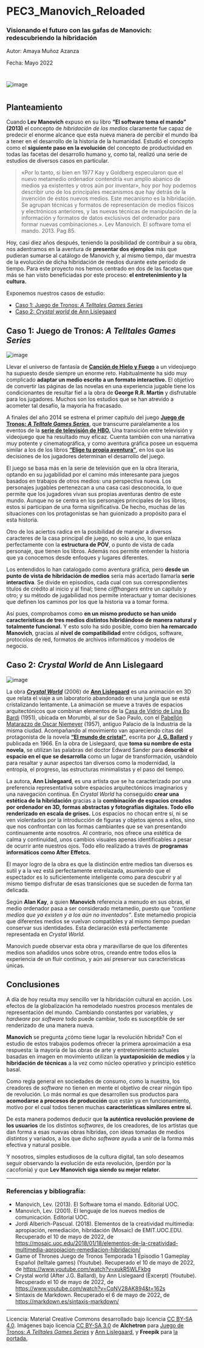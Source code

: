 # PEC3_Manovich_Reloaded
### Visionando el futuro con las gafas de Manovich: redescubriendo la hibridación

Autor: Amaya Muñoz Azanza

Fecha: Mayo 2022

#

![image](https://user-images.githubusercontent.com/104756604/167637953-ecb0f5b9-0751-4a2e-ae7f-09400738d443.png)



#

## Planteamiento
Cuando **Lev Manovich** expuso en su libro **“El software toma el mando” (2013)** el concepto de *hibridación de los medios* claramente fue capaz de predecir el enorme alcance que esta nueva manera de percibir el mundo iba a tener en el desarrollo de la historia de la humanidad. Estudió el concepto como el **siguiente paso en la evolución** del concepto de productividad en todas las facetas del desarrollo humano y, como tal, realizó una serie de estudios de diversos casos en particular.

>«Por lo tanto, si bien en 1977 Kay y Goldberg especularon que el nuevo metamedio ordenador contendría «un amplio abanico de medios ya existentes y otros aún por inventar», hoy por hoy podemos describir uno de los principales mecanismos que hay detrás de la invención de estos nuevos medios. Este mecanismo es la hibridación.
Se agrupan técnicas y formatos de representación de medios físicos y electrónicos anteriores, y las nuevas técnicas de manipulación de la información y formatos de datos exclusivos del ordenador para formar nuevas combinaciones.».
  Lev Manovich. El software toma el mando. 2013. Pag 85.

Hoy, casi diez años después, teniendo la posibilidad de contribuir a su obra, nos adentramos en la aventura de **presentar dos ejemplos** más que pudieran sumarse al catálogo de Manovich y, al mismo tiempo, dar muestra de la evolución de dicha hibridación de medios durante este periodo de tiempo.
Para este proyecto nos hemos centrado en dos de las facetas que más se han visto beneficiadas por este proceso: **el entretenimiento y la cultura.**

Exponemos nuestros casos de estudio:

- [Caso 1: Juego de Tronos: *A Telltales Games Series*](#head1)
- [Caso 2: *Crystal world* de Ann Lislegaard](#head2)

## <a name="head1">Caso 1: Juego de Tronos: *A Telltales Games Series*</a>

![image](https://user-images.githubusercontent.com/104756604/167647256-c156e29a-2df8-402d-99bc-585cf280e785.png)


Llevar el universo de fantasía de [**Canción de Hielo y Fuego**](https://es.wikipedia.org/wiki/Canci%C3%B3n_de_hielo_y_fuego) a un videojuego ha supuesto desde siempre un enorme reto. Habitualmente ha sido muy complicado **adaptar un medio escrito a un formato interactivo.** El objetivo de convertir las páginas de las novelas en una experiencia jugable tiene los condicionantes de resultar fiel a la obra de **George R.R. Martin** y disfrutable para los jugadores. Muchos son los estudios que se han atrevido a acometer tal desafío, la mayoría ha fracasado.

A finales del año 2014 se estrena el primer capítulo del juego [**Juego de Tronos:** ***A Telltale Games Series***](https://es.wikipedia.org/wiki/Juego_de_tronos_(videojuego_de_2014)), que transcurre paralelamente a los eventos de la [**serie de televisión de HBO.**](https://es.wikipedia.org/wiki/Game_of_Thrones) Una transición entre televisión y videojuego que ha resultado muy eficaz. Cuenta también con una narrativa muy potente y cinematográfica, y como aventura gráfica posee un esquema similar a los de los libros [**“Elige tu propia aventura”**](https://es.wikipedia.org/wiki/Elige_tu_propia_aventura), en los que las decisiones de los jugadores determinan el desarrollo del juego.

El juego se basa más en la serie de televisión que en la obra literaria, optando en su jugabilidad por el camino más interesante para juegos basados en trabajos de otros medios: una perspectiva nueva. Los personajes jugables pertenezcan a una casa casi desconocida, lo que permite que los jugadores vivan sus propias aventuras dentro de este mundo. Aunque no se centra en los personajes principales de los libros, estos sí participan de una forma significativa. De hecho, muchas de las situaciones con los protagonistas se han guionizado a propósito para el esta historia.

Otro de los aciertos radica en la posibilidad de manejar a diversos caracteres de la casa principal dle juego, no solo a uno, lo que enlaza perfectamente con la **estructura de POV**, o  punto de vista de cada personaje, que tienen los libros. Además nos permite entender la historia que ya conocemos desde enfoques y lugares diferentes.

Los entendidos lo han catalogado como aventura gráfica, pero **desde un punto de vista de hibridación de medios** sería más acertado llamarla **serie interactiva**. Se divide en episodios, cada cual con sus correspondientes títulos de crédito al inicio y al final; tiene *cliffhangers* entre un capítulo y otro; y su método de jugabilidad nos permite interactuar y tomar decisiones que definen los caminos por los que la historia va a tomar forma.

Así pues, comprobamos como **en un mismo producto se han unido características de tres medios distintos hibridándose de manera natural y totalmente funcional.** Y esto solo ha sido posible, como bien **ha remarcado Manovich**, gracias al **nivel de compatibilidad** entre códigos, software, protocolos de red, formatos de archivos informáticos y modelos de negocio.

## <a name="head2">Caso 2: *Crystal World* de Ann Lislegaard</a>
  ![image](https://user-images.githubusercontent.com/104756604/167624945-65a7f385-7328-4e1c-a008-0daaa9884363.png)

  La obra [***Crystal World***](https://www.youtube.com/watch?v=CqNV28AK894) (2006) de [**Ann Lislegaard**](https://en.wikipedia.org/wiki/Ann_Lislegaard) es una animación en 3D que relata el viaje a un laboratorio abandonado en una jungla que se está cristalizando lentamente. La animación se mueve a través de espacios arquitectónicos que combinan elementos de la [Casa de Vidrio de Lina Bo Bardi](https://www.youtube.com/watch?v=8RDMVHuKGN8&t=1s) (1951), ubicada en Morumbi, al sur de Sao Paulo, con el [Pabellón Matarazzo de Oscar Niemeyer](https://www.youtube.com/watch?v=aR-6DpASWwc) (1957), antiguo Palacio de la Industria de la misma ciudad.
  Acompañando al movimiento van apareciendo citas del protagonista de la novela [**“El mundo de cristal”**](https://en.wikipedia.org/wiki/The_Crystal_World), escrita por [**J. G. Ballard**](https://en.wikipedia.org/wiki/J._G._Ballard) y publicada en 1966. En la obra de Lislegaard, que **toma su nombre de esta novela**, se utilizan las palabras del doctor Edward Sander para **describir el espacio en el que se desarrolla** como un lugar de transformación, usándolo para resaltar y aunar aspectos tan diversos como la modernidad, la entropía, el progreso, las estructuras minimalistas y el paso del tiempo.
  
  La autora, **Ann Lislegaard**, es una artista que se ha caracterizado por una preferencia representativa sobre espacios arquitectónicos imaginarios y una navegación continua. En *Crystal World* ha conseguido **crear una estética de la hibridación** gracias a la **combinación de espacios creados por ordenador en 3D, formas abstractas y fotografías digitales. Todo ello renderizado en escala de grises.** Los espacios no chocan entre sí, ni se ven violentados por la introducción de figuras y objetos ajenos a ellos, sino que nos confrontan con las formas cambiantes que se van presentando continuamente ante nosotros. Al contrario, nos ofrece una estética de calma y continuidad, unos cambios visuales apenas identificables a pesar de ocurrir ante nuestros ojos. Todo ello realizado a través de **programas informáticos como After Effetcs.**
  
El mayor logro de la obra es que la distinción entre medios tan diversos es sutil y a la vez está perfectamente entrelazada, asumiendo que el espectador es lo suficientemente inteligente como para descubrir y al mismo tiempo disfrutar de esas transiciones que se suceden de forma tan delicada. 

Según **Alan Kay**, a quien **Manovich** referencia a menudo en sus obras, el medio ordenador pasa a ser considerado metamedio, puesto que *“contiene medios que ya existen y a los aún no inventados”*. Este metamedio propicia que diferentes medios se vuelvan compatibles y al mismo tiempo puedan conservar sus identidades. Esta declaración está perfectamente representada en *Crystal World.*

Manovich puede observar esta obra y maravillarse de que los diferentes medios son añadidos unos sobre otros, creando entre todos ellos la experiencia de un fluir continuo, y aún así preservar sus características únicas.

  
  ## Conclusiones
  
 A día de hoy resulta muy sencillo ver la hibridación cultural en acción. Los efectos de la globalización ha remodelado nuestros procesos mentales de representación del mundo. Cambiando constantes por variables, y *hardware* por *software* todo puede cambiar, todo es susceptible de ser renderizado de una manera nueva.
 
**Manovich** se pregunta ¿cómo tiene lugar la revolución híbrida? Con el estudio de estos trabajos podemos ofrecer la primera aproximación a esa respuesta: la mayoría de las obras de arte y entretenimiento actuales basadas en  imagen en movimiento utilizan la **yuxtaposición de medios** y la **hibridación de técnicas** a la vez como núcleo operativo y principio estético basal.

Como regla general en sociedades de consumo, como la nuestra, los creadores de *software* no tienen en mente el objetivo de crear ningún tipo de revolución. Lo más normal es que desarrollen sus productos para **acomodarse a procesos de producción** que están ya en funcionamiento, motivo por el cual todos tienen muchas **características similares entre sí.** 


De esta manera podemos deducir que **la auténtica revolución proviene de los usuarios** de los distintos *softwares*, de los creadores, de los artistas que dan forma a esas nuevas obras híbridas, con ideas tomadas de medios distintos y variados, a los que dicho *software* ayuda a unir de la forma más efectiva y natural posible.


Y nosotros, simples estudiosos de la cultura digital, tan solo deseamos seguir observando la evolución de esta revolución, (perdón por la cacofonía) y que **Lev Manovich siga siendo su mejor relator.**


***


### Referencias y bibliografía:
- Manovich, Lev. (2013). El Software toma el mando. Editorial UOC.
- Manovich, Lev. (2001). El lenguaje de los nuevos medios de comunicación. Editorial UOC.
- Jordi Alberich-Pascual. (2018). Elementos de la creatividad multimedia: apropiación, remediación, hibridación (Mosaic) de EMIT.UOC.EDU. Recuperado el 10 de mayo de 2022, de https://mosaic.uoc.edu/2018/01/18/elementos-de-la-creatividad-multimedia-apropiacion-remediacion-hibridacion/
- Game of Thrones Juego de Tronos Temporada 1 Episodio 1 Gameplay Español (telltale games) (Youtube). Recuperado el 10 de mayo de 2022, de https://www.youtube.com/watch?v=xukR5WLFkbg
- Crystal world (After J.G. Ballard), by Ann Lislegaard (Excerpt) (Youtube). Recuperado el 10 de mayo de 2022, de https://www.youtube.com/watch?v=CqNV28AK894&t=162s
- Sintaxis de Markdown. Recuperado el 6 de mayo de 2022, de https://markdown.es/sintaxis-markdown/

---

Licencia: Material Creative Commons desarrollado bajo licencia [CC BY-SA 4.0](https://creativecommons.org/licenses/by-sa/4.0/deed.es). Imágenes bajo licencia [CC BY-SA 3.0](https://creativecommons.org/licenses/by-sa/3.0/) de **Alchetron** para [Juego de Tronos: *A Telltales Games Series*](https://alchetron.com/Game-of-Thrones-(2014-video-game)) y [Ann Lislegaard](https://alchetron.com/Ann-Lislegaard), y **Freepik** para [la portada.](https://www.freepik.es/vector-gratis/media-flat-set_2868633.htm#query=medios&position=4&from_view=search)
